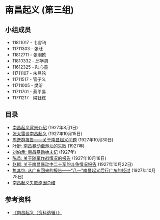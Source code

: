 # 南昌起义 (第三组)
## 小组成员
- 11811017 - 韦睿琦
- 11711303 - 张旺
- 11812711 - 张羽欧
- 11810332 - 邱学男
- 11612325 - 陆心童
- 11711107 - 朱昱铭
- 11711517 - 管子义
- 11711005 - 樊昕
- 11711701 - 蔡平易
- 11711217 - 梁钰栋


## 目录
- [南昌起义背景介绍](contents/background.md) (1927年8月1日)
- [张太雷谈南昌起义](contents/zhang-tai-lei.md) (1927年10月15日)
- [周逸群报告——关于南昌起义问题](contents/zhou-yi-qun.md) (1927年10月30日)
- [叶挺: 南昌暴动至潮汕的失败](contents/ye-ting.md) (1927年)
- [刘伯承: 南昌暴动始末记](contents/liu-bo-cheng.md) (1927年)
- [陈恭: 关于随军作战情况的报告](contents/chen-gong.md) (1927年10月18日)
- [赵輖: 关于南昌暴动中二十军的斗争情况报告](contents/zhao-zhou.md) (1927年10月22日)
- [焦其恺: 从广东回来的报告——“八一”南昌起义后行广东的经过](contents/jiao-qi-kai.md) (1927年10月25日)
- [南昌起义失败原因总结](contents/conclusion.md)


## 参考资料
- [《南昌起义（资料选辑）》](static/nan-chang-qi-yi.pdf)
